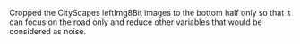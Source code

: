 Cropped the CityScapes leftImg8Bit images to the bottom half only so that it can focus on the road only and reduce other variables that would be considered as noise.
